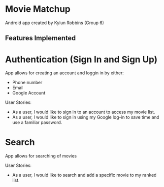 # Movie Matchup
Android app created by Kylun Robbins (Group 6)


## Features Implemented

# Authentication (Sign In and Sign Up)
App allows for creating an account and loggin in by either:
  * Phone number
  * Email
  * Google Account

User Stories:
* As a user, I would like to sign in to an account to access my movie list.
* As a user, I would like to sign in using my Google log-in to save time and use a familiar password. 

# Search
App allows for searching of movies

User Stories:
* As a user, I would like to search and add a specific movie to my ranked list.
